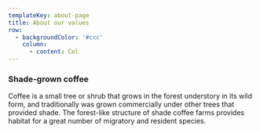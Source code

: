 ```yaml
---
templateKey: about-page
title: About our values
row:
  - backgroundColor: '#ccc'
    column:
      - content: Col
---
```

### Shade-grown coffee
Coffee is a small tree or shrub that grows in the forest understory in its wild form, and traditionally was grown commercially under other trees that provided shade. The forest-like structure of shade coffee farms provides habitat for a great number of migratory and resident species.

